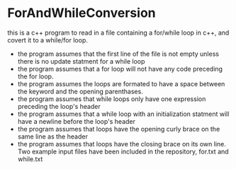 # ForAndWhileConversion
this is a c++ program to read in a file containing a for/while loop in c++, and covert it to a while/for loop. 
- the program assumes that the first line of the file is not empty unless there is no update statment for a while loop
- the program assumes that a for loop will not have any code preceding the for loop.
- the program assumes the loops are formated to have a space between the keyword and the opening parenthases.
- the program assumes that while loops only have one expression preceding the loop's header
- the program assumes that a while loop with an initialization statment will have a newline before the loop's header
- the program assumes that loops have the opening curly brace on the same line as the header
- the program assumes that loops have the closing brace on its own line.
Two example input files have been included in the repository, for.txt and while.txt
